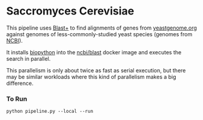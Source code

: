 # Saccromyces Cerevisiae

This pipeline uses [Blast+](https://blast.ncbi.nlm.nih.gov/Blast.cgi) to find alignments of genes from [yeastgenome.org](https://www.yeastgenome.org/) against genomes of less-commonly-studied yeast species (genomes from [NCBI](https://www.ncbi.nlm.nih.gov/genome)).

It installs [biopython](https://biopython.org/docs/dev/api/Bio.Blast.Applications.html) into the [ncbi/blast](https://hub.docker.com/r/ncbi/blast) docker image and executes the search in parallel.

This parallelism is only about twice as fast as serial execution, but there may be similar workloads where this kind of parallelism makes a big difference.

### To Run

    python pipeline.py --local --run
